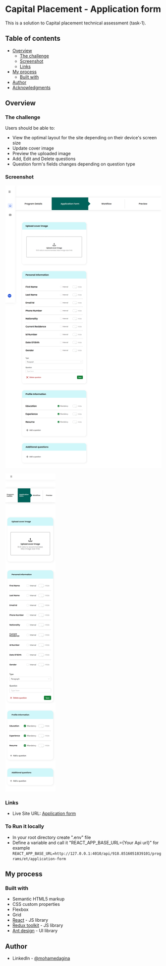 # Capital Placement - Application form

This is a solution to Capital placement technical assessment (task-1).

## Table of contents

- [Overview](#overview)
  - [The challenge](#the-challenge)
  - [Screenshot](#screenshot)
  - [Links](#links)
- [My process](#my-process)
  - [Built with](#built-with)
- [Author](#author)
- [Acknowledgments](#acknowledgments)

## Overview

### The challenge

Users should be able to:

- View the optimal layout for the site depending on their device's screen size
- Update cover image
- Preview the uploaded image
- Add, Edit and Delete questions
- Question form's fields changes depending on question type

### Screenshot

![Desktop screenshot for Capital Placement - Application form](./screenshots/desktop-1440.png)

![Mobile screenshot for Capital Placement - Application form](./screenshots/mobile-375.png)

### Links

- Live Site URL: [Application form](https://ats-form-mohamedagina.vercel.app/)

### To Run it locally

- In your root directory create ".env" file
- Define a variable and call it "REACT_APP_BASE_URL={Your Api url}"
  for example `REACT_APP_BASE_URL=http://127.0.0.1:4010/api/918.8516051839101/programs/et/application-form`

## My process

### Built with

- Semantic HTML5 markup
- CSS custom properties
- Flexbox
- Grid
- [React](https://reactjs.org/) - JS library
- [Redux toolkit](https://redux-toolkit.js.org/) - JS library
- [Ant design](https://ant.design/) - UI library

## Author

- LinkedIn - [@mohamedagina](https://www.linkedin.com/in/mohamed-agina/)
